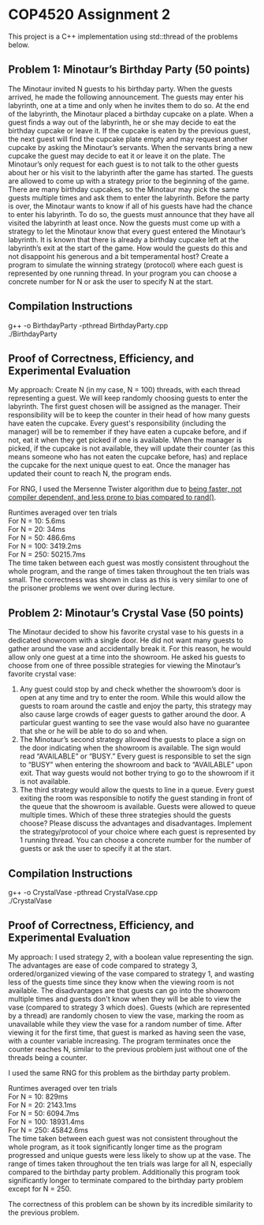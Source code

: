 # COP4520 Assignment 2
This project is a C++ implementation using std::thread of the problems below.

## Problem 1: Minotaur’s Birthday Party (50 points) 
The Minotaur invited N guests to his birthday party. When the guests arrived, he made 
the following announcement. 
The guests may enter his labyrinth, one at a time and only when he invites them to do 
so. At the end of the labyrinth, the Minotaur placed a birthday cupcake on a plate. When 
a guest finds a way out of the labyrinth, he or she may decide to eat the birthday 
cupcake or leave it. If the cupcake is eaten by the previous guest, the next guest will find 
the cupcake plate empty and may request another cupcake by asking the Minotaur’s 
servants. When the servants bring a new cupcake the guest may decide to eat it or leave 
it on the plate. 
The Minotaur’s only request for each guest is to not talk to the other guests about her or 
his visit to the labyrinth after the game has started. The guests are allowed to come up 
with a strategy prior to the beginning of the game. There are many birthday cupcakes, so 
the Minotaur may pick the same guests multiple times and ask them to enter the 
labyrinth. Before the party is over, the Minotaur wants to know if all of his guests have 
had the chance to enter his labyrinth. To do so, the guests must announce that they have 
all visited the labyrinth at least once. 
Now the guests must come up with a strategy to let the Minotaur know that every guest 
entered the Minotaur’s labyrinth. It is known that there is already a birthday cupcake left 
at the labyrinth’s exit at the start of the game. How would the guests do this and not 
disappoint his generous and a bit temperamental host? 
Create a program to simulate the winning strategy (protocol) where each guest is 
represented by one running thread. In your program you can choose a concrete number 
for N or ask the user to specify N at the start.

## Compilation Instructions
g++ -o BirthdayParty -pthread BirthdayParty.cpp
<br> ./BirthdayParty

## Proof of Correctness, Efficiency, and Experimental Evaluation
My approach:
Create N (in my case, N = 100) threads, with each thread representing a guest. 
We will keep randomly choosing guests to enter the labyrinth. The first guest chosen will be assigned as the manager. Their responsibility will be to keep the counter in their head of how many guests have eaten the cupcake. Every guest's responsibility (including the manager) will be to remember if they have eaten a cupcake before, and if not, eat it when they get picked if one is available. When the manager is picked, if the cupcake is not available, they will update their counter (as this means someone who has not eaten the cupcake before, has) and replace the cupcake for the next unique quest to eat. Once the manager has updated their count to reach N, the program ends.

For RNG, I used the Mersenne Twister algorithm due to [being faster, not compiler dependent, and less prone to bias compared to rand()](https://codeforces.com/blog/entry/61587?locale=en).

Runtimes averaged over ten trials
<br> For N = 10: 5.6ms
<br> For N = 20: 34ms
<br> For N = 50: 486.6ms
<br> For N = 100: 3419.2ms
<br> For N = 250: 50215.7ms
<br> The time taken between each guest was mostly consistent throughout the whole program, and the range of times taken throughout the ten trials was small.
The correctness was shown in class as this is very similar to one of the prisoner problems we went over during lecture.

## Problem 2: Minotaur’s Crystal Vase (50 points) 
The Minotaur decided to show his favorite crystal vase to his guests in a dedicated 
showroom with a single door. He did not want many guests to gather around the vase 
and accidentally break it. For this reason, he would allow only one guest at a time into 
the showroom. He asked his guests to choose from one of three possible strategies for 
viewing the Minotaur’s favorite crystal vase: 
1) Any guest could stop by and check whether the showroom’s door is open at any time 
and try to enter the room. While this would allow the guests to roam around the castle 
and enjoy the party, this strategy may also cause large crowds of eager guests to gather 
around the door. A particular guest wanting to see the vase would also have no 
guarantee that she or he will be able to do so and when. 
2) The Minotaur’s second strategy allowed the guests to place a sign on the door 
indicating when the showroom is available. The sign would read “AVAILABLE” or 
“BUSY.” Every guest is responsible to set the sign to “BUSY” when entering the 
showroom and back to “AVAILABLE” upon exit. That way guests would not bother trying 
to go to the showroom if it is not available. 
3) The third strategy would allow the quests to line in a queue. Every guest exiting the 
room was responsible to notify the guest standing in front of the queue that the 
showroom is available. Guests were allowed to queue multiple times. 
Which of these three strategies should the guests choose? Please discuss the advantages 
and disadvantages. 
Implement the strategy/protocol of your choice where each guest is represented by 1 
running thread. You can choose a concrete number for the number of guests or ask the 
user to specify it at the start.

## Compilation Instructions
g++ -o CrystalVase -pthread CrystalVase.cpp
<br> ./CrystalVase

## Proof of Correctness, Efficiency, and Experimental Evaluation
My approach: I used strategy 2, with a boolean value representing the sign. The advantages are ease of code compared to strategy 3, ordered/organized viewing of the vase compared to strategy 1, and wasting less of the guests time since they know when the viewing room is not available. The disadvantages are that guests can go into the showroom multiple times and guests don't know when they will be able to view the vase (compared to strategy 3 which does). Guests (which are represented by a thread) are randomly chosen to view the vase, marking the room as unavailable while they view the vase for a random number of time. After viewing it for the first time, that guest is marked as having seen the vase, with a counter variable increasing. The program terminates once the counter reaches N, similar to the previous problem just without one of the threads being a counter.

I used the same RNG for this problem as the birthday party problem.

Runtimes averaged over ten trials
<br> For N = 10: 829ms
<br> For N = 20: 2143.1ms
<br> For N = 50: 6094.7ms
<br> For N = 100: 18931.4ms
<br> For N = 250: 45842.6ms
<br> The time taken between each guest was not consistent throughout the whole program, as it took significantly longer time as the program progressed and unique guests were less likely to show up at the vase. The range of times taken throughout the ten trials was large for all N, especially compared to the birthday party problem. Additionally this program took significantly longer to terminate compared to the birthday party problem except for N = 250.

The correctness of this problem can be shown by its incredible similarity to the previous problem.
